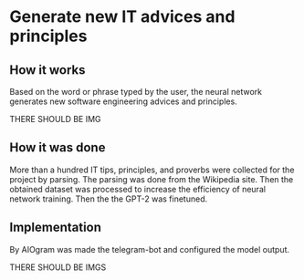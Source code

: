 # Generate new IT advices and principles

## How it works
Based on the word or phrase typed by the user, the neural network generates new software engineering advices and principles.

THERE SHOULD BE IMG

## How it was done
More than a hundred IT tips, principles, and proverbs were collected for the project by parsing. The parsing was done from the Wikipedia site. Then the obtained dataset was processed to increase the efficiency of neural network training. 
Then the the GPT-2 was finetuned.

## Implementation
By AIOgram was made the telegram-bot and configured the model output.

THERE SHOULD BE IMGS